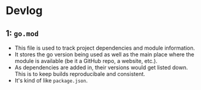 # Devlog

## 1: `go.mod`

- This file is used to track project dependencies and module information.
- It stores the go version being used as well as the main place where the module is available (be it a GitHub repo, a website, etc.).
- As dependencies are added in, their versions would get listed down. This is to keep builds reproducibale and consistent.
- It's kind of like `package.json`.
